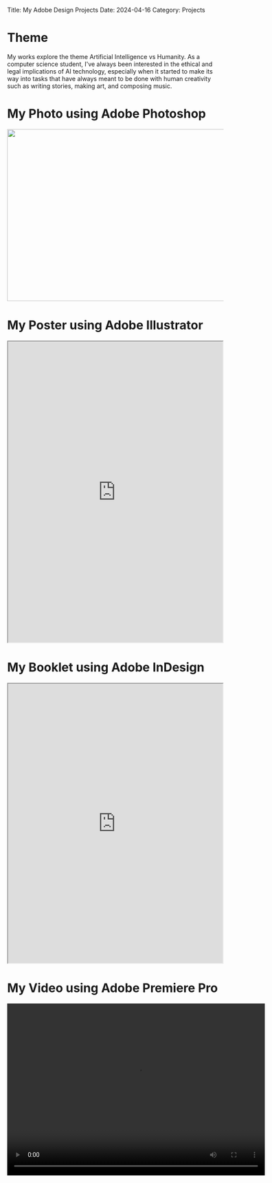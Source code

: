 Title: My Adobe Design Projects
Date: 2024-04-16
Category: Projects


# Theme
My works explore the theme Artificial Intelligence vs Humanity. As a computer science student, I've always been interested in the ethical and legal implications of AI technology, especially when it started to make its way into tasks that have always meant to be done with human creativity such as writing stories, making art, and composing music.

<!-- # My Projects Description   
<iframe src="https://docs.google.com/document/d/1peMfSdZgacDJZUAO0NLN3RJ9NmS3TCxF/preview" width="600" height="400"></iframe> -->

# My Photo using Adobe Photoshop  
<img src="https://drive.google.com/uc?export=view&id=1Pb9LDXksuLj2A5gmBk3-72WzruhNWrcp"  width="600" height="400">  
   

# My Poster using Adobe Illustrator
<iframe src="https://drive.google.com/file/d/1df-6usreQTjwoFY6PvfDwBzKchmR6S1p/preview" width="500" height="700"></iframe>
   

# My Booklet using Adobe InDesign   
<iframe src="https://drive.google.com/file/d/1zDHIbbtBq0dcI-nO_xG8sJ3rr0kzhhp3/preview" width="500" height="650"></iframe>  
   

# My Video using Adobe Premiere Pro  
<video width="600" height="400" controls>
  <source src="https://drive.google.com/uc?id=1zDHIbbtBq0dcI-nO_xG8sJ3rr0kzhhp3" type="video/mp4">
  Your browser does not support the video tag.
</video>  
  
